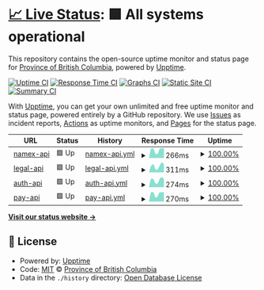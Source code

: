 # [📈 Live Status](https://bcgov.github.io/upptime): <!--live status--> **🟩 All systems operational**

This repository contains the open-source uptime monitor and status page for [Province of British Columbia](https://github.com/bcgov/BC-Policy-Framework-For-GitHub), powered by [Upptime](https://github.com/upptime/upptime).

[![Uptime CI](https://github.com/bcgov/upptime/workflows/Uptime%20CI/badge.svg)](https://github.com/bcgov/upptime/actions?query=workflow%3A%22Uptime+CI%22)
[![Response Time CI](https://github.com/bcgov/upptime/workflows/Response%20Time%20CI/badge.svg)](https://github.com/bcgov/upptime/actions?query=workflow%3A%22Response+Time+CI%22)
[![Graphs CI](https://github.com/bcgov/upptime/workflows/Graphs%20CI/badge.svg)](https://github.com/bcgov/upptime/actions?query=workflow%3A%22Graphs+CI%22)
[![Static Site CI](https://github.com/bcgov/upptime/workflows/Static%20Site%20CI/badge.svg)](https://github.com/bcgov/upptime/actions?query=workflow%3A%22Static+Site+CI%22)
[![Summary CI](https://github.com/bcgov/upptime/workflows/Summary%20CI/badge.svg)](https://github.com/bcgov/upptime/actions?query=workflow%3A%22Summary+CI%22)

With [Upptime](https://upptime.js.org), you can get your own unlimited and free uptime monitor and status page, powered entirely by a GitHub repository. We use [Issues](https://github.com/bcgov/upptime/issues) as incident reports, [Actions](https://github.com/bcgov/upptime/actions) as uptime monitors, and [Pages](https://bcgov.github.io/upptime) for the status page.

<!--start: status pages-->
<!-- This summary is generated by Upptime (https://github.com/upptime/upptime) -->
<!-- Do not edit this manually, your changes will be overwritten -->
<!-- prettier-ignore -->
| URL | Status | History | Response Time | Uptime |
| --- | ------ | ------- | ------------- | ------ |
| <img alt="" src="https://icons.duckduckgo.com/ip3/namex.apps.silver.devops.gov.bc.ca.ico" height="13"> [namex-api](https://namex.apps.silver.devops.gov.bc.ca/api/v1/nr-ops/healthz) | 🟩 Up | [namex-api.yml](https://github.com/bcgov/upptime/commits/HEAD/history/namex-api.yml) | <details><summary><img alt="Response time graph" src="./graphs/namex-api/response-time-week.png" height="20"> 266ms</summary><br><a href="https://bcgov.github.io/upptime/history/namex-api"><img alt="Response time 468" src="https://img.shields.io/endpoint?url=https%3A%2F%2Fraw.githubusercontent.com%2Fbcgov%2Fupptime%2FHEAD%2Fapi%2Fnamex-api%2Fresponse-time.json"></a><br><a href="https://bcgov.github.io/upptime/history/namex-api"><img alt="24-hour response time 269" src="https://img.shields.io/endpoint?url=https%3A%2F%2Fraw.githubusercontent.com%2Fbcgov%2Fupptime%2FHEAD%2Fapi%2Fnamex-api%2Fresponse-time-day.json"></a><br><a href="https://bcgov.github.io/upptime/history/namex-api"><img alt="7-day response time 266" src="https://img.shields.io/endpoint?url=https%3A%2F%2Fraw.githubusercontent.com%2Fbcgov%2Fupptime%2FHEAD%2Fapi%2Fnamex-api%2Fresponse-time-week.json"></a><br><a href="https://bcgov.github.io/upptime/history/namex-api"><img alt="30-day response time 1193" src="https://img.shields.io/endpoint?url=https%3A%2F%2Fraw.githubusercontent.com%2Fbcgov%2Fupptime%2FHEAD%2Fapi%2Fnamex-api%2Fresponse-time-month.json"></a><br><a href="https://bcgov.github.io/upptime/history/namex-api"><img alt="1-year response time 468" src="https://img.shields.io/endpoint?url=https%3A%2F%2Fraw.githubusercontent.com%2Fbcgov%2Fupptime%2FHEAD%2Fapi%2Fnamex-api%2Fresponse-time-year.json"></a></details> | <details><summary><a href="https://bcgov.github.io/upptime/history/namex-api">100.00%</a></summary><a href="https://bcgov.github.io/upptime/history/namex-api"><img alt="All-time uptime 88.06%" src="https://img.shields.io/endpoint?url=https%3A%2F%2Fraw.githubusercontent.com%2Fbcgov%2Fupptime%2FHEAD%2Fapi%2Fnamex-api%2Fuptime.json"></a><br><a href="https://bcgov.github.io/upptime/history/namex-api"><img alt="24-hour uptime 100.00%" src="https://img.shields.io/endpoint?url=https%3A%2F%2Fraw.githubusercontent.com%2Fbcgov%2Fupptime%2FHEAD%2Fapi%2Fnamex-api%2Fuptime-day.json"></a><br><a href="https://bcgov.github.io/upptime/history/namex-api"><img alt="7-day uptime 100.00%" src="https://img.shields.io/endpoint?url=https%3A%2F%2Fraw.githubusercontent.com%2Fbcgov%2Fupptime%2FHEAD%2Fapi%2Fnamex-api%2Fuptime-week.json"></a><br><a href="https://bcgov.github.io/upptime/history/namex-api"><img alt="30-day uptime 100.00%" src="https://img.shields.io/endpoint?url=https%3A%2F%2Fraw.githubusercontent.com%2Fbcgov%2Fupptime%2FHEAD%2Fapi%2Fnamex-api%2Fuptime-month.json"></a><br><a href="https://bcgov.github.io/upptime/history/namex-api"><img alt="1-year uptime 88.06%" src="https://img.shields.io/endpoint?url=https%3A%2F%2Fraw.githubusercontent.com%2Fbcgov%2Fupptime%2FHEAD%2Fapi%2Fnamex-api%2Fuptime-year.json"></a></details>
| <img alt="" src="https://icons.duckduckgo.com/ip3/legal-api.apps.silver.devops.gov.bc.ca.ico" height="13"> [legal-api](https://legal-api.apps.silver.devops.gov.bc.ca/ops/healthz) | 🟩 Up | [legal-api.yml](https://github.com/bcgov/upptime/commits/HEAD/history/legal-api.yml) | <details><summary><img alt="Response time graph" src="./graphs/legal-api/response-time-week.png" height="20"> 311ms</summary><br><a href="https://bcgov.github.io/upptime/history/legal-api"><img alt="Response time 414" src="https://img.shields.io/endpoint?url=https%3A%2F%2Fraw.githubusercontent.com%2Fbcgov%2Fupptime%2FHEAD%2Fapi%2Flegal-api%2Fresponse-time.json"></a><br><a href="https://bcgov.github.io/upptime/history/legal-api"><img alt="24-hour response time 272" src="https://img.shields.io/endpoint?url=https%3A%2F%2Fraw.githubusercontent.com%2Fbcgov%2Fupptime%2FHEAD%2Fapi%2Flegal-api%2Fresponse-time-day.json"></a><br><a href="https://bcgov.github.io/upptime/history/legal-api"><img alt="7-day response time 311" src="https://img.shields.io/endpoint?url=https%3A%2F%2Fraw.githubusercontent.com%2Fbcgov%2Fupptime%2FHEAD%2Fapi%2Flegal-api%2Fresponse-time-week.json"></a><br><a href="https://bcgov.github.io/upptime/history/legal-api"><img alt="30-day response time 773" src="https://img.shields.io/endpoint?url=https%3A%2F%2Fraw.githubusercontent.com%2Fbcgov%2Fupptime%2FHEAD%2Fapi%2Flegal-api%2Fresponse-time-month.json"></a><br><a href="https://bcgov.github.io/upptime/history/legal-api"><img alt="1-year response time 414" src="https://img.shields.io/endpoint?url=https%3A%2F%2Fraw.githubusercontent.com%2Fbcgov%2Fupptime%2FHEAD%2Fapi%2Flegal-api%2Fresponse-time-year.json"></a></details> | <details><summary><a href="https://bcgov.github.io/upptime/history/legal-api">100.00%</a></summary><a href="https://bcgov.github.io/upptime/history/legal-api"><img alt="All-time uptime 97.58%" src="https://img.shields.io/endpoint?url=https%3A%2F%2Fraw.githubusercontent.com%2Fbcgov%2Fupptime%2FHEAD%2Fapi%2Flegal-api%2Fuptime.json"></a><br><a href="https://bcgov.github.io/upptime/history/legal-api"><img alt="24-hour uptime 100.00%" src="https://img.shields.io/endpoint?url=https%3A%2F%2Fraw.githubusercontent.com%2Fbcgov%2Fupptime%2FHEAD%2Fapi%2Flegal-api%2Fuptime-day.json"></a><br><a href="https://bcgov.github.io/upptime/history/legal-api"><img alt="7-day uptime 100.00%" src="https://img.shields.io/endpoint?url=https%3A%2F%2Fraw.githubusercontent.com%2Fbcgov%2Fupptime%2FHEAD%2Fapi%2Flegal-api%2Fuptime-week.json"></a><br><a href="https://bcgov.github.io/upptime/history/legal-api"><img alt="30-day uptime 100.00%" src="https://img.shields.io/endpoint?url=https%3A%2F%2Fraw.githubusercontent.com%2Fbcgov%2Fupptime%2FHEAD%2Fapi%2Flegal-api%2Fuptime-month.json"></a><br><a href="https://bcgov.github.io/upptime/history/legal-api"><img alt="1-year uptime 97.58%" src="https://img.shields.io/endpoint?url=https%3A%2F%2Fraw.githubusercontent.com%2Fbcgov%2Fupptime%2FHEAD%2Fapi%2Flegal-api%2Fuptime-year.json"></a></details>
| <img alt="" src="https://icons.duckduckgo.com/ip3/auth-api.apps.silver.devops.gov.bc.ca.ico" height="13"> [auth-api](https://auth-api.apps.silver.devops.gov.bc.ca/ops/healthz) | 🟩 Up | [auth-api.yml](https://github.com/bcgov/upptime/commits/HEAD/history/auth-api.yml) | <details><summary><img alt="Response time graph" src="./graphs/auth-api/response-time-week.png" height="20"> 274ms</summary><br><a href="https://bcgov.github.io/upptime/history/auth-api"><img alt="Response time 409" src="https://img.shields.io/endpoint?url=https%3A%2F%2Fraw.githubusercontent.com%2Fbcgov%2Fupptime%2FHEAD%2Fapi%2Fauth-api%2Fresponse-time.json"></a><br><a href="https://bcgov.github.io/upptime/history/auth-api"><img alt="24-hour response time 265" src="https://img.shields.io/endpoint?url=https%3A%2F%2Fraw.githubusercontent.com%2Fbcgov%2Fupptime%2FHEAD%2Fapi%2Fauth-api%2Fresponse-time-day.json"></a><br><a href="https://bcgov.github.io/upptime/history/auth-api"><img alt="7-day response time 274" src="https://img.shields.io/endpoint?url=https%3A%2F%2Fraw.githubusercontent.com%2Fbcgov%2Fupptime%2FHEAD%2Fapi%2Fauth-api%2Fresponse-time-week.json"></a><br><a href="https://bcgov.github.io/upptime/history/auth-api"><img alt="30-day response time 1065" src="https://img.shields.io/endpoint?url=https%3A%2F%2Fraw.githubusercontent.com%2Fbcgov%2Fupptime%2FHEAD%2Fapi%2Fauth-api%2Fresponse-time-month.json"></a><br><a href="https://bcgov.github.io/upptime/history/auth-api"><img alt="1-year response time 409" src="https://img.shields.io/endpoint?url=https%3A%2F%2Fraw.githubusercontent.com%2Fbcgov%2Fupptime%2FHEAD%2Fapi%2Fauth-api%2Fresponse-time-year.json"></a></details> | <details><summary><a href="https://bcgov.github.io/upptime/history/auth-api">100.00%</a></summary><a href="https://bcgov.github.io/upptime/history/auth-api"><img alt="All-time uptime 96.79%" src="https://img.shields.io/endpoint?url=https%3A%2F%2Fraw.githubusercontent.com%2Fbcgov%2Fupptime%2FHEAD%2Fapi%2Fauth-api%2Fuptime.json"></a><br><a href="https://bcgov.github.io/upptime/history/auth-api"><img alt="24-hour uptime 100.00%" src="https://img.shields.io/endpoint?url=https%3A%2F%2Fraw.githubusercontent.com%2Fbcgov%2Fupptime%2FHEAD%2Fapi%2Fauth-api%2Fuptime-day.json"></a><br><a href="https://bcgov.github.io/upptime/history/auth-api"><img alt="7-day uptime 100.00%" src="https://img.shields.io/endpoint?url=https%3A%2F%2Fraw.githubusercontent.com%2Fbcgov%2Fupptime%2FHEAD%2Fapi%2Fauth-api%2Fuptime-week.json"></a><br><a href="https://bcgov.github.io/upptime/history/auth-api"><img alt="30-day uptime 100.00%" src="https://img.shields.io/endpoint?url=https%3A%2F%2Fraw.githubusercontent.com%2Fbcgov%2Fupptime%2FHEAD%2Fapi%2Fauth-api%2Fuptime-month.json"></a><br><a href="https://bcgov.github.io/upptime/history/auth-api"><img alt="1-year uptime 96.79%" src="https://img.shields.io/endpoint?url=https%3A%2F%2Fraw.githubusercontent.com%2Fbcgov%2Fupptime%2FHEAD%2Fapi%2Fauth-api%2Fuptime-year.json"></a></details>
| <img alt="" src="https://icons.duckduckgo.com/ip3/pay-api.apps.silver.devops.gov.bc.ca.ico" height="13"> [pay-api](https://pay-api.apps.silver.devops.gov.bc.ca/ops/healthz) | 🟩 Up | [pay-api.yml](https://github.com/bcgov/upptime/commits/HEAD/history/pay-api.yml) | <details><summary><img alt="Response time graph" src="./graphs/pay-api/response-time-week.png" height="20"> 270ms</summary><br><a href="https://bcgov.github.io/upptime/history/pay-api"><img alt="Response time 530" src="https://img.shields.io/endpoint?url=https%3A%2F%2Fraw.githubusercontent.com%2Fbcgov%2Fupptime%2FHEAD%2Fapi%2Fpay-api%2Fresponse-time.json"></a><br><a href="https://bcgov.github.io/upptime/history/pay-api"><img alt="24-hour response time 272" src="https://img.shields.io/endpoint?url=https%3A%2F%2Fraw.githubusercontent.com%2Fbcgov%2Fupptime%2FHEAD%2Fapi%2Fpay-api%2Fresponse-time-day.json"></a><br><a href="https://bcgov.github.io/upptime/history/pay-api"><img alt="7-day response time 270" src="https://img.shields.io/endpoint?url=https%3A%2F%2Fraw.githubusercontent.com%2Fbcgov%2Fupptime%2FHEAD%2Fapi%2Fpay-api%2Fresponse-time-week.json"></a><br><a href="https://bcgov.github.io/upptime/history/pay-api"><img alt="30-day response time 1746" src="https://img.shields.io/endpoint?url=https%3A%2F%2Fraw.githubusercontent.com%2Fbcgov%2Fupptime%2FHEAD%2Fapi%2Fpay-api%2Fresponse-time-month.json"></a><br><a href="https://bcgov.github.io/upptime/history/pay-api"><img alt="1-year response time 530" src="https://img.shields.io/endpoint?url=https%3A%2F%2Fraw.githubusercontent.com%2Fbcgov%2Fupptime%2FHEAD%2Fapi%2Fpay-api%2Fresponse-time-year.json"></a></details> | <details><summary><a href="https://bcgov.github.io/upptime/history/pay-api">100.00%</a></summary><a href="https://bcgov.github.io/upptime/history/pay-api"><img alt="All-time uptime 96.44%" src="https://img.shields.io/endpoint?url=https%3A%2F%2Fraw.githubusercontent.com%2Fbcgov%2Fupptime%2FHEAD%2Fapi%2Fpay-api%2Fuptime.json"></a><br><a href="https://bcgov.github.io/upptime/history/pay-api"><img alt="24-hour uptime 100.00%" src="https://img.shields.io/endpoint?url=https%3A%2F%2Fraw.githubusercontent.com%2Fbcgov%2Fupptime%2FHEAD%2Fapi%2Fpay-api%2Fuptime-day.json"></a><br><a href="https://bcgov.github.io/upptime/history/pay-api"><img alt="7-day uptime 100.00%" src="https://img.shields.io/endpoint?url=https%3A%2F%2Fraw.githubusercontent.com%2Fbcgov%2Fupptime%2FHEAD%2Fapi%2Fpay-api%2Fuptime-week.json"></a><br><a href="https://bcgov.github.io/upptime/history/pay-api"><img alt="30-day uptime 97.14%" src="https://img.shields.io/endpoint?url=https%3A%2F%2Fraw.githubusercontent.com%2Fbcgov%2Fupptime%2FHEAD%2Fapi%2Fpay-api%2Fuptime-month.json"></a><br><a href="https://bcgov.github.io/upptime/history/pay-api"><img alt="1-year uptime 96.44%" src="https://img.shields.io/endpoint?url=https%3A%2F%2Fraw.githubusercontent.com%2Fbcgov%2Fupptime%2FHEAD%2Fapi%2Fpay-api%2Fuptime-year.json"></a></details>

<!--end: status pages-->

[**Visit our status website →**](https://bcgov.github.io/upptime)

## 📄 License

- Powered by: [Upptime](https://github.com/upptime/upptime)
- Code: [MIT](./LICENSE) © [Province of British Columbia](https://github.com/bcgov/BC-Policy-Framework-For-GitHub)
- Data in the `./history` directory: [Open Database License](https://opendatacommons.org/licenses/odbl/1-0/)
